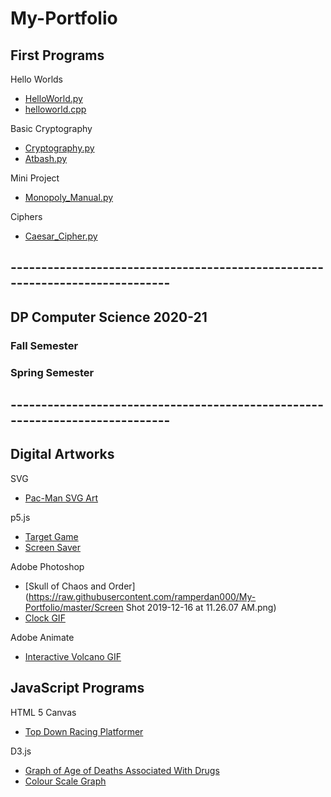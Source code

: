 # My-Portfolio

## First Programs
Hello Worlds
* [HelloWorld.py](https://raw.githubusercontent.com/ramperdan000/My-Portfolio/master/HelloWorld.py)
* [helloworld.cpp](https://raw.githubusercontent.com/ramperdan000/My-Portfolio/master/helloworld.cpp)

Basic Cryptography
* [Cryptography.py](https://raw.githubusercontent.com/ramperdan000/My-Portfolio/master/Cryptography.py)
* [Atbash.py](https://raw.githubusercontent.com/ramperdan000/My-Portfolio/master/Atbash.py)

Mini Project 
* [Monopoly_Manual.py](https://raw.githubusercontent.com/ramperdan000/My-Portfolio/master/Monopoly_Manual.py)

Ciphers
* [Caesar_Cipher.py](https://raw.githubusercontent.com/ramperdan000/My-Portfolio/master/Caesar_Cipher.py)

## -----------------------------------------------------------------------------
## DP Computer Science 2020-21
### Fall Semester


### Spring Semester


## -----------------------------------------------------------------------------
## Digital Artworks
SVG
* [Pac-Man SVG Art](https://PuckMan--danielrampersau.repl.co)

p5.js
* [Target Game](https://repl.it/@DanielRampersau/Target-Game)
* [Screen Saver](https://Screen-Saver.danielrampersau.repl.co)

Adobe Photoshop
* [Skull of Chaos and Order](https://raw.githubusercontent.com/ramperdan000/My-Portfolio/master/Screen Shot 2019-12-16 at 11.26.07 AM.png)
* [Clock GIF](https://raw.githubusercontent.com/ramperdan000/My-Portfolio/master/Clock.gif)

Adobe Animate
* [Interactive Volcano GIF](https://raw.githubusercontent.com/ramperdan000/My-Portfolio/master/Volcano.html)

## JavaScript Programs
HTML 5 Canvas
* [Top Down Racing Platformer](https://Canvas.danielrampersau.repl.co)

D3.js
* [Graph of Age of Deaths Associated With Drugs](https://D3-Graph-With-External-Data--danielrampersau.repl.co)
* [Colour Scale Graph](https://Colour-Scale--danielrampersau.repl.co)


